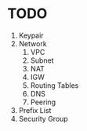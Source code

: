 # TODO
1. Keypair
2. Network
   1. VPC
   2. Subnet
   3. NAT
   4. IGW
   5. Routing Tables
   6. DNS
   7. Peering
3. Prefix List
4. Security Group
